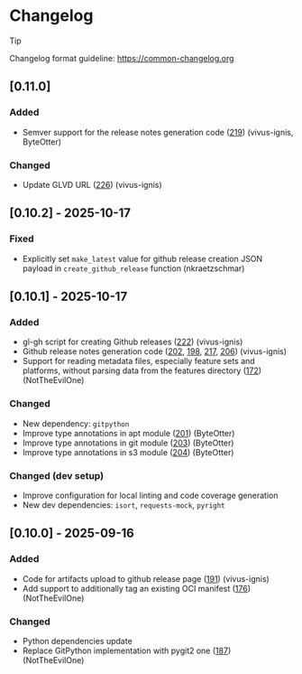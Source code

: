# Changelog

> [!TIP]
> Changelog format guideline: https://common-changelog.org

## [0.11.0]

### Added

- Semver support for the release notes generation code ([219](https://github.com/gardenlinux/python-gardenlinux-lib/pull/219)) (vivus-ignis, ByteOtter)

### Changed

- Update GLVD URL ([226](https://github.com/gardenlinux/python-gardenlinux-lib/pull/226)) (vivus-ignis)

## [0.10.2] - 2025-10-17

### Fixed

- Explicitly set `make_latest` value for github release creation JSON payload in `create_github_release` function (nkraetzschmar)

## [0.10.1] - 2025-10-17

### Added

- gl-gh script for creating Github releases ([222](https://github.com/gardenlinux/python-gardenlinux-lib/pull/222)) (vivus-ignis)
- Github release notes generation code ([202](https://github.com/gardenlinux/python-gardenlinux-lib/pull/202), [198](https://github.com/gardenlinux/python-gardenlinux-lib/pull/198), [217](https://github.com/gardenlinux/python-gardenlinux-lib/pull/217), [206](https://github.com/gardenlinux/python-gardenlinux-lib/pull/206)) (vivus-ignis)
- Support for reading metadata files, especially feature sets and platforms, without parsing data from the features directory ([172](https://github.com/gardenlinux/python-gardenlinux-lib/pull/172)) (NotTheEvilOne)

### Changed

- New dependency: `gitpython`
- Improve type annotations in apt module ([201](https://github.com/gardenlinux/python-gardenlinux-lib/pull/201)) (ByteOtter)
- Improve type annotations in git module ([203](https://github.com/gardenlinux/python-gardenlinux-lib/pull/203)) (ByteOtter)
- Improve type annotations in s3 module ([204](https://github.com/gardenlinux/python-gardenlinux-lib/pull/204)) (ByteOtter)

### Changed (dev setup)

- Improve configuration for local linting and code coverage generation
- New dev dependencies: `isort`, `requests-mock`, `pyright`

## [0.10.0] - 2025-09-16

### Added

- Code for artifacts upload to github release page ([191](https://github.com/gardenlinux/python-gardenlinux-lib/pull/191)) (vivus-ignis)
- Add support to additionally tag an existing OCI manifest ([176](https://github.com/gardenlinux/python-gardenlinux-lib/pull/176)) (NotTheEvilOne)

### Changed

- Python dependencies update
- Replace GitPython implementation with pygit2 one ([187](https://github.com/gardenlinux/python-gardenlinux-lib/pull/187)) (NotTheEvilOne)
